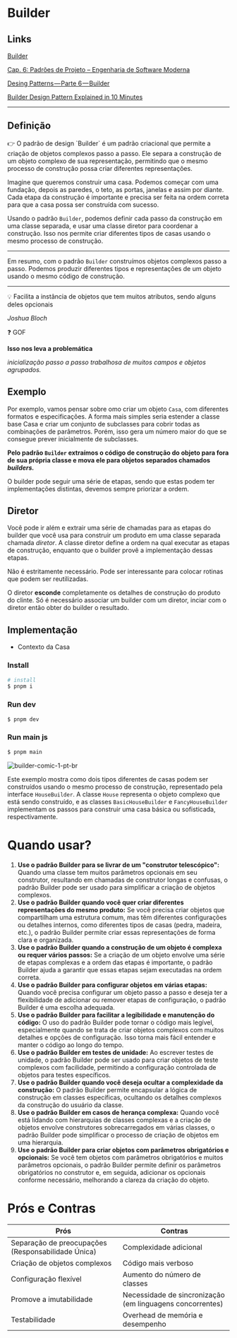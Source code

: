 # Builder

## Links

[Builder](https://refactoring.guru/pt-br/design-patterns/builder)

[Cap. 6: Padrões de Projeto – Engenharia de Software Moderna](https://engsoftmoderna.info/cap6.html#outros-padrões-de-projeto)

[Desing Patterns — Parte 6 — Builder](https://medium.com/xp-inc/desing-patterns-parte-6-builder-f20752fb0c35)

[Builder Design Pattern Explained in 10 Minutes](https://www.youtube.com/watch?v=oP76NM4qZhw&ab_channel=KantanCoding)

---

## Definição

<aside>
👉 O padrão de design `Builder` é um padrão criacional que permite a criação de objetos complexos passo a passo. Ele separa a construção de um objeto complexo de sua representação, permitindo que o mesmo processo de construção possa criar diferentes representações.

Imagine que queremos construir uma casa. Podemos começar com uma fundação, depois as paredes, o teto, as portas, janelas e assim por diante. Cada etapa da construção é importante e precisa ser feita na ordem correta para que a casa possa ser construída com sucesso.

Usando o padrão `Builder`, podemos definir cada passo da construção em uma classe separada, e usar uma classe diretor para coordenar a construção. Isso nos permite criar diferentes tipos de casas usando o mesmo processo de construção.

</aside>

---

Em resumo, com o padrão `Builder` construímos objetos complexos passo a passo. Podemos produzir diferentes tipos e representações de um objeto usando o mesmo código de construção.

---

💡 Facilita a instância de objetos que tem muitos atributos, sendo alguns deles opcionais

*Joshua Bloch*

</aside>


❓ GOF

</aside>


**Isso nos leva a problemática**

*inicialização passo a passo trabalhosa de muitos campos e objetos agrupados.*


## Exemplo

Por exemplo, vamos pensar sobre omo criar um objeto `Casa`, com diferentes formatos e especificações. A forma mais simples seria estender a classe base Casa e criar um conjunto de subclasses para cobrir todas as combinações de parâmetros. Porém, isso gera um número maior do que se consegue prever inicialmente de subclasses.

**Pelo padrão `Builder` extraímos o código de construção do objeto para fora de sua própria classe e mova ele para objetos separados chamados *builders.***

O builder pode seguir uma série de etapas, sendo que estas podem ter implementações distintas, devemos sempre priorizar a ordem.

## Diretor

Você pode ir além e extrair uma série de chamadas para as etapas do builder que você usa para construir um produto em uma classe separada chamada *diretor*. A classe diretor define a ordem na qual executar as etapas de construção, enquanto que o builder provê a implementação dessas etapas.

Não é estritamente necessário. Pode ser interessante para colocar rotinas que podem ser reutilizadas.

O diretor **esconde** completamente os detalhes de construção do produto do clinte. Só é necessário associar um builder com um diretor, inciar com o diretor então obter do builder o resultado.

## Implementação

- Contexto da Casa

### Install
```sh
# install
$ pnpm i
```

### Run dev
```sh
$ pnpm dev
```

### Run main js
```sh
$ pnpm main
```

![builder-comic-1-pt-br](https://github.com/lucianobajr/software-architecture/assets/45442173/bf1e51df-90e3-44e7-ad66-ff0e2da5c8c6)

Este exemplo mostra como dois tipos diferentes de casas podem ser construídos usando o mesmo processo de construção, representado pela interface `HouseBuilder`. A classe `House` representa o objeto complexo que está sendo construído, e as classes `BasicHouseBuilder` e `FancyHouseBuilder` implementam os passos para construir uma casa básica ou sofisticada, respectivamente.

# Quando usar?

1. **Use o padrão Builder para se livrar de um "construtor telescópico":** Quando uma classe tem muitos parâmetros opcionais em seu construtor, resultando em chamadas de construtor longas e confusas, o padrão Builder pode ser usado para simplificar a criação de objetos complexos.
2. **Use o padrão Builder quando você quer criar diferentes representações do mesmo produto:** Se você precisa criar objetos que compartilham uma estrutura comum, mas têm diferentes configurações ou detalhes internos, como diferentes tipos de casas (pedra, madeira, etc.), o padrão Builder permite criar essas representações de forma clara e organizada.
3. **Use o padrão Builder quando a construção de um objeto é complexa ou requer vários passos:** Se a criação de um objeto envolve uma série de etapas complexas e a ordem das etapas é importante, o padrão Builder ajuda a garantir que essas etapas sejam executadas na ordem correta.
4. **Use o padrão Builder para configurar objetos em várias etapas:** Quando você precisa configurar um objeto passo a passo e deseja ter a flexibilidade de adicionar ou remover etapas de configuração, o padrão Builder é uma escolha adequada.
5. **Use o padrão Builder para facilitar a legibilidade e manutenção do código:** O uso do padrão Builder pode tornar o código mais legível, especialmente quando se trata de criar objetos complexos com muitos detalhes e opções de configuração. Isso torna mais fácil entender e manter o código ao longo do tempo.
6. **Use o padrão Builder em testes de unidade:** Ao escrever testes de unidade, o padrão Builder pode ser usado para criar objetos de teste complexos com facilidade, permitindo a configuração controlada de objetos para testes específicos.
7. **Use o padrão Builder quando você deseja ocultar a complexidade da construção:** O padrão Builder permite encapsular a lógica de construção em classes específicas, ocultando os detalhes complexos da construção do usuário da classe.
8. **Use o padrão Builder em casos de herança complexa:** Quando você está lidando com hierarquias de classes complexas e a criação de objetos envolve construtores sobrecarregados em várias classes, o padrão Builder pode simplificar o processo de criação de objetos em uma hierarquia.
9. **Use o padrão Builder para criar objetos com parâmetros obrigatórios e opcionais:** Se você tem objetos com parâmetros obrigatórios e muitos parâmetros opcionais, o padrão Builder permite definir os parâmetros obrigatórios no construtor e, em seguida, adicionar os opcionais conforme necessário, melhorando a clareza da criação do objeto.

# Prós e Contras

| Prós | Contras |
| --- | --- |
| Separação de preocupações (Responsabilidade Única) | Complexidade adicional |
| Criação de objetos complexos | Código mais verboso |
| Configuração flexível | Aumento do número de classes |
| Promove a imutabilidade | Necessidade de sincronização (em linguagens concorrentes) |
| Testabilidade | Overhead de memória e desempenho |
